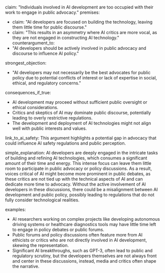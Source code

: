 claim: "Individuals involved in AI development are too occupied with their work to engage in public advocacy."
premises:
  - claim: "AI developers are focused on building the technology, leaving them little time for public discourse."
  - claim: "This results in an asymmetry where AI critics are more vocal, as they are not engaged in constructing AI technology."
counterargument_to:
  - "AI developers should be actively involved in public advocacy and discourse to influence AI policy."

strongest_objection:
  - "AI developers may not necessarily be the best advocates for public policy due to potential conflicts of interest or lack of expertise in social, ethical, and regulatory concerns."

consequences_if_true:
  - AI development may proceed without sufficient public oversight or ethical considerations.
  - Critics and skeptics of AI may dominate public discourse, potentially leading to overly restrictive regulations.
  - The development and deployment of AI technologies might not align well with public interests and values.

link_to_ai_safety: This argument highlights a potential gap in advocacy that could influence AI safety regulations and public perception.

simple_explanation: AI developers are deeply engaged in the intricate tasks of building and refining AI technologies, which consumes a significant amount of their time and energy. This intense focus can leave them little room to participate in public advocacy or policy discussions. As a result, voices critical of AI might become more prominent in public debates, as these critics are not tied up with the technical aspects of AI and can dedicate more time to advocacy. Without the active involvement of AI developers in these discussions, there could be a misalignment between AI development and public policy, possibly leading to regulations that do not fully consider technological realities.

examples:
  - AI researchers working on complex projects like developing autonomous driving systems or healthcare diagnostics tools may have little time left to engage in policy debates or public forums.
  - Public forums and policy discussions often feature more from AI ethicists or critics who are not directly involved in AI development, skewing the representation.
  - Significant AI breakthroughs, such as GPT-3, often lead to public and regulatory scrutiny, but the developers themselves are not always front and center in these discussions, instead, media and critics often shape the narrative.